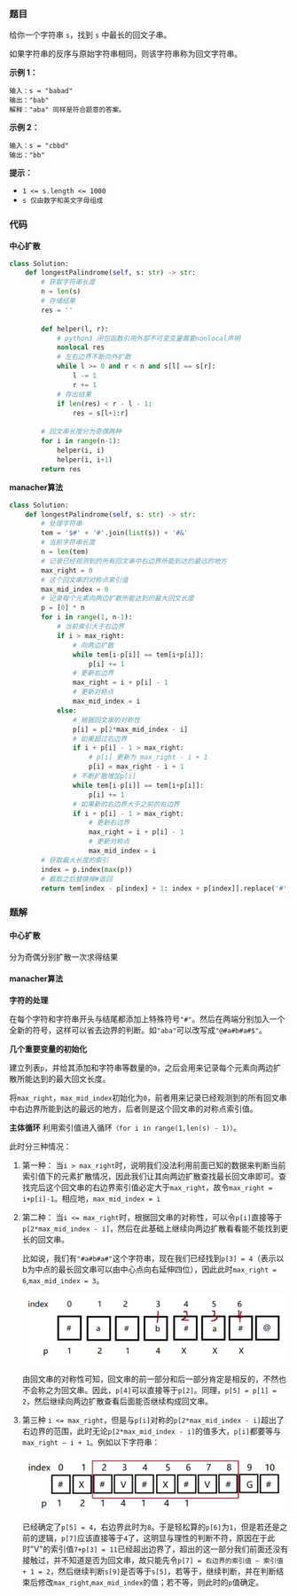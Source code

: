 ### 题目

给你一个字符串 `s`，找到 `s` 中最长的回文子串。

如果字符串的反序与原始字符串相同，则该字符串称为回文字符串。


**示例 1：**

```
输入：s = "babad"
输出："bab"
解释："aba" 同样是符合题意的答案。
```

**示例 2：**

```
输入：s = "cbbd"
输出："bb"
``` 

**提示：**

- `1 <= s.length <= 1000`
- `s 仅由数字和英文字母组成`

### 代码

**中心扩散**

```python
class Solution:
    def longestPalindrome(self, s: str) -> str:
        # 获取字符串长度
        n = len(s)
        # 存储结果
        res = ''

        def helper(l, r):
            # python3 闭包函数引用外部不可变变量需要nonlocal声明
            nonlocal res
            # 左右边界不断向外扩散
            while l >= 0 and r < n and s[l] == s[r]:
                l -= 1
                r += 1
            # 存出结果
            if len(res) < r - l - 1:
                res = s[l+1:r]

        # 回文串长度分为奇偶两种
        for i in range(n-1):
            helper(i, i)
            helper(i, i+1)
        return res
```

**manacher算法**

```python
class Solution:
    def longestPalindrome(self, s: str) -> str:
        # 处理字符串
        tem = '$#' + '#'.join(list(s)) + '#&'
        # 当前字符串长度
        n = len(tem)
        # 记录已经观测到的所有回文串中右边界所能到达的最远的地方
        max_right = 0
        # 这个回文串的对称点索引值
        max_mid_index = 0
        # 记录每个元素向两边扩散所能达到的最大回文长度
        p = [0] * n
        for i in range(1, n-1):
            # 当前索引大于右边界
            if i > max_right:
                # 向两边扩散
                while tem[i-p[i]] == tem[i+p[i]]:
                    p[i] += 1
                # 更新右边界
                max_right = i + p[i] - 1
                # 更新对称点
                max_mid_index = i
            else:
                # 根据回文串的对称性
                p[i] = p[2*max_mid_index - i]
                # 如果超过右边界
                if i + p[i] - 1 > max_right:
                    # p[i] 更新为 max_right - i + 1
                    p[i] = max_right - i + 1
                # 不断扩散增加p[i]
                while tem[i-p[i]] == tem[i+p[i]]:
                    p[i] += 1
                # 如果新的右边界大于之前的右边界
                if i + p[i] - 1 > max_right:
                    # 更新右边界
                    max_right = i + p[i] - 1
                    # 更新对称点
                    max_mid_index = i
        # 获取最大长度的索引
        index = p.index(max(p))
        # 截取之后替换掉#返回
        return tem[index - p[index] + 1: index + p[index]].replace('#', '')
```

### 题解

#### 中心扩散

分为奇偶分别扩散一次求得结果

#### manacher算法

**字符的处理**

在每个字符和字符串开头与结尾都添加上特殊符号`"#"`。然后在两端分别加入一个全新的符号，这样可以省去边界的判断。如`"aba"`可以改写成`"@#a#b#a#$"`。

 

**几个重要变量的初始化**

建立列表`p`，并给其添加和字符串等数量的`0`，之后会用来记录每个元素向两边扩散所能达到的最大回文长度。

将`max_right`，`max_mid_index`初始化为`0`，前者用来记录已经观测到的所有回文串中右边界所能到达的最远的地方，后者则是这个回文串的对称点索引值。

 

**主体循环**
利用索引值进入循环`（for i in range(1,len(s) - 1)）`。

此时分三种情况：

1. 第一种：
    当`i > max_right`时，说明我们没法利用前面已知的数据来判断当前索引值下的元素扩散情况，因此我们让其向两边扩散查找最长回文串即可。查找完后这个回文串的右边界索引值必定大于`max_right`，故令`max_right = i+p[i]-1`。相应地，`max_mid_index = i`

2. 第二种：
    当`i <= max_right`时，根据回文串的对称性，可以令`p[i]`直接等于`p[2*max_mid_index - i]`，然后在此基础上继续向两边扩散看看能不能找到更长的回文串。

    比如说，我们有`"#a#b#a#"`这个字符串，现在我们已经找到`p[3] = 4`（表示以b为中点的最长回文串可以由中心点向右延伸四位），因此此时`max_right = 6`,`max_mid_index = 3`。

    ![图1](./images/5-1.png)


    由回文串的对称性可知，回文串的前一部分和后一部分肯定是相反的，不然也不会称之为回文串。因此，`p[4]`可以直接等于`p[2]`。同理，`p[5] = p[1] = 2`，然后继续向两边扩散查看后面能否继续构成回文串。

 

3. 第三种
    `i <= max_right`，但是与`p[i]`对称的`p[2*max_mid_index - i]`超出了右边界的范围，此时无论`p[2*max_mid_index - i]`的值多大，`p[i]`都要等与`max_right – i + 1`。例如以下字符串：

    ![图2](./images/5-2.png)

 

    已经确定了`p[5] = 4`，右边界此时为`8`。于是轻松算的`p[6]`为`1`，但是若还是之前的逻辑，`p[7]`应该直接等于`4`了，这明显与理性的判断不符，原因在于此时"V"的索引值`7+p[3] = 11`已经超出边界了，超出的这一部分我们前面还没有接触过，并不知道是否为回文串，故只能先令`p[7] = 右边界的索引值 – 索引值 + 1 = 2`，然后继续判断`s[9]`是否等于`s[5]`，若等于，继续判断，并在判断结束后修改`max_right`,`max_mid_index`的值；若不等，则此时的`p`值确定。
